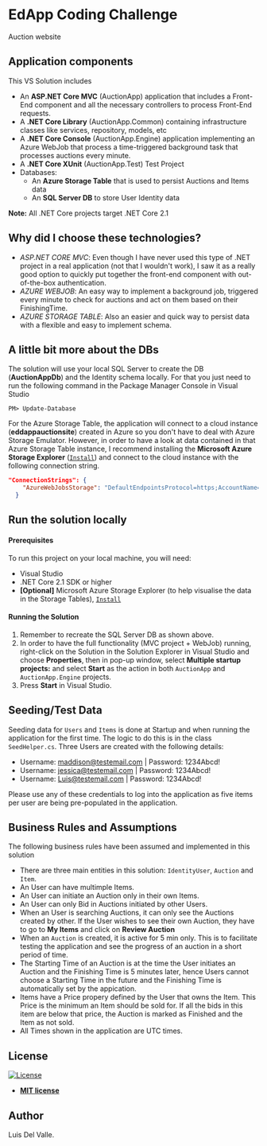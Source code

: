 # EdApp Coding Challenge

Auction website

## Application components

This VS Solution includes
* An **ASP.NET Core MVC** (AuctionApp) application that includes a Front-End component and all the necessary controllers to process Front-End requests.
* A **.NET Core Library** (AuctionApp.Common) containing infrastructure classes like services, repository, models, etc
* A **.NET Core Console** (AuctionApp.Engine) application implementing an Azure WebJob that process a time-triggered background task that processes auctions every minute.
* A **.NET Core XUnit** (AuctionApp.Test) Test Project
* Databases: 
   - An **Azure Storage Table** that is used to persist Auctions and Items data
   - An **SQL Server DB** to store User Identity data  
   
**Note:** All .NET Core projects target .NET Core 2.1

## Why did I choose these technologies?

* *ASP.NET CORE MVC*: Even though I have never used this type of .NET project in a real application (not that I wouldn't work), I saw it as a really good option to quickly put together the front-end component with out-of-the-box authentication.
* *AZURE WEBJOB*: An easy way to implement a background job, triggered every minute to check for auctions and act on them based on their FinishingTime.
* *AZURE STORAGE TABLE*: Also an easier and quick way to persist data with a flexible and easy to implement schema.

## A little bit more about the DBs

The solution will use your local SQL Server to create the DB (**AuctionAppDb**) and the Identity schema locally. For that you just need to run the following command in the Package Manager Console in Visual Studio

```shell
PM> Update-Database
```
For the Azure Storage Table, the application will connect to a cloud instance (**eddappauctionsite**) created in Azure so you don't have to deal with Azure Storage Emulator. However, in order to have a look at data contained in that Azure Storage Table instance, I recommend installing the **Microsoft Azure Storage Explorer** (<a href="https://azure.microsoft.com/en-us/features/storage-explorer/" target="_blank">`Install`</a>) and connect to the cloud instance with the following connection string.

```json
"ConnectionStrings": {
    "AzureWebJobsStorage": "DefaultEndpointsProtocol=https;AccountName=eddappauctionsite;AccountKey=hRwYFEBoOlI8OaFH4EJoBK3bhs9esT2fuGlxz2N4daNjIUEBDW3tifziyYO1BSg5mjXelA6lLJh8VrJOkXhgOg==;EndpointSuffix=core.windows.net"
  }
```

## Run the solution locally

#### Prerequisites

To run this project on your local machine, you will need:

* Visual Studio
* .NET Core 2.1 SDK or higher
* **[Optional]** Microsoft Azure Storage Explorer (to help visualise the data in the Storage Tables), <a href="https://azure.microsoft.com/en-us/features/storage-explorer/" target="_blank">`Install`</a>

#### Running the Solution

1. Remember to recreate the SQL Server DB as shown above.
2. In order to have the full functionality (MVC project + WebJob) running, right-click on the Solution in the Solution Explorer in Visual Studio and choose **Properties**, then in pop-up window, select **Multiple startup projects:** and select **Start** as the action in both `AuctionApp` and `AuctionApp.Engine` projects.
3. Press **Start** in Visual Studio.

## Seeding/Test Data

Seeding data for `Users` and `Items` is done at Startup and when running the application for the first time. The logic to do this is in the class `SeedHelper.cs`. Three Users are created with the following details:

* Username: maddison@testemail.com | Password: 1234Abcd!
* Username: jessica@testemail.com | Password: 1234Abcd!
* Username: Luis@testemail.com | Password: 1234Abcd!

Please use any of these credentials to log into the application as five items per user are being pre-populated in the application.

## Business Rules and Assumptions

The  following business rules have been assumed and implemented in this solution

* There are three main entities in this solution: `IdentityUser`, `Auction` and `Item`.
* An User can have multimple Items.
* An User can initiate an Auction only in their own Items.
* An User can only Bid in Auctions initiated by other Users.
* When an User is searching Auctions, it can only see the Auctions created by other. If the User wishes to see their own Auction, they have to go to **My Items** and click on **Review Auction**
* When an `Auction` is created, it is active for 5 min only. This is to facilitate testing the application and see the progress of an auction in a short period of time.
* The Starting Time of an Auction is at the time the User initiates an Auction and the Finishing Time is 5 minutes later, hence Users cannot choose a Starting Time in the future  and the Finishing Time is automatically set by the appication.
* Items have a Price propery defined by the User that owns the Item. This Price is the minimum an Item should be sold for. If all the bids in this item are below that price, the Auction is marked as Finished and the Item as not sold.
* All Times shown in the application are UTC times.

## License

[![License](http://img.shields.io/:license-mit-blue.svg?style=flat-square)](http://badges.mit-license.org)

- **[MIT license](http://opensource.org/licenses/mit-license.php)**

## Author

Luis Del Valle.
